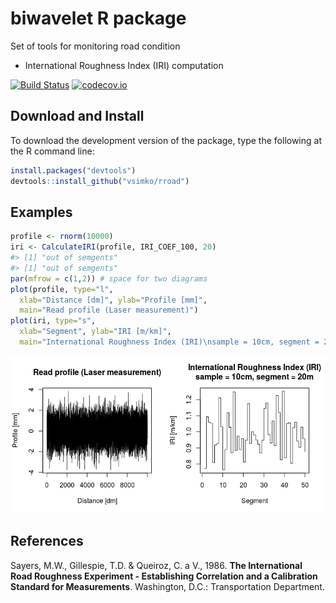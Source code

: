 <!-- README.md is generated from README.Rmd. Please edit that file -->
biwavelet R package
===================

Set of tools for monitoring road condition

-   International Roughness Index (IRI) computation

[![Build Status](https://travis-ci.org/vsimko/rroad.svg)](https://travis-ci.org/vsimko/rroad) [![codecov.io](https://codecov.io/github/vsimko/rroad/coverage.svg?branch=master)](https://codecov.io/github/vsimko/rroad?branch=master)

Download and Install
--------------------

To download the development version of the package, type the following at the R command line:

``` r
install.packages("devtools")
devtools::install_github("vsimko/rroad")
```

Examples
--------

``` r
profile <- rnorm(10000)
iri <- CalculateIRI(profile, IRI_COEF_100, 20)
#> [1] "out of semgents"
#> [1] "out of semgents"
par(mfrow = c(1,2)) # space for two diagrams
plot(profile, type="l",
  xlab="Distance [dm]", ylab="Profile [mm]",
  main="Read profile (Laser measurement)")
plot(iri, type="s",
  xlab="Segment", ylab="IRI [m/km]",
  main="International Roughness Index (IRI)\nsample = 10cm, segment = 20m")
```

![](inst/webimg/README-iri_from_random_profile-1.png)<!-- -->

References
----------

<a id="Sayers1986"/> Sayers, M.W., Gillespie, T.D. & Queiroz, C. a V., 1986. **The International Road Roughness Experiment - Establishing Correlation and a Calibration Standard for Measurements**. Washington, D.C.: Transportation Department.
